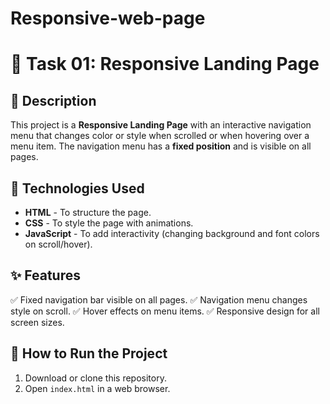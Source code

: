 # Responsive-web-page
# 📌 Task 01: Responsive Landing Page

## 📖 Description
This project is a **Responsive Landing Page** with an interactive navigation menu that changes color or style when scrolled or when hovering over a menu item. The navigation menu has a **fixed position** and is visible on all pages.

## 🎨 Technologies Used
- **HTML** - To structure the page.
- **CSS** - To style the page with animations.
- **JavaScript** - To add interactivity (changing background and font colors on scroll/hover).

## ✨ Features
✅ Fixed navigation bar visible on all pages.
✅ Navigation menu changes style on scroll.
✅ Hover effects on menu items.
✅ Responsive design for all screen sizes.

## 🚀 How to Run the Project
1. Download or clone this repository.
2. Open `index.html` in a web browser.
